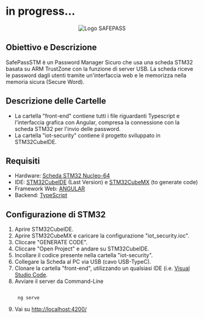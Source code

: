 # in progress...
<p align="center">
  <img src="https://github.com/user-attachments/assets/e25d99f7-0aa1-4ead-89ae-97906e69d43e" alt="Logo SAFEPASS">
</p>

## Obiettivo e Descrizione
SafePassSTM è un Password Manager Sicuro che usa una scheda STM32 basata su ARM TrustZone con la funzione di server USB. La scheda riceve le password dagli utenti tramite un'interfaccia web e le memorizza nella memoria sicura (Secure Word).

## Descrizione delle Cartelle
- La cartella "front-end" contiene tutti i file riguardanti Typescript e l'interfaccia grafica con Angular, compresa la connessione con la scheda STM32 per l'invio delle password.
- La cartella "iot-security" contiene il progetto sviluppato in STM32CubeIDE. 

## Requisiti
- Hardware: [Scheda STM32 Nucleo-64](https://www.st.com/en/evaluation-tools/NUCLEO-WBA55CG.html)
- IDE: [STM32CubeIDE](https://www.st.com/en/development-tools/stm32cubeide.html) (Last Version) e [STM32CubeMX](https://www.st.com/en/development-tools/stm32cubemx.html) (to generate code) 
- Framework Web: [ANGULAR](https://angular.dev/installation)
- Backend: [TypeScript](https://www.npmjs.com/package/typescript)

## Configurazione di STM32
1. Aprire STM32CubeIDE.
2. Aprire STM32CubeMX e caricare la configurazione "iot_security.ioc".
3. Cliccare "GENERATE CODE".
4. Cliccare "Open Project" e andare su STM32CubeIDE.
5. Incollare il codice presente nella cartella "iot-security".
6. Collegare la Scheda al PC via USB (cavo USB-TypeC).
7. Clonare la cartella "front-end", utilizzando un qualsiasi IDE (i.e. [Visual Studio Code](https://code.visualstudio.com/download).
8. Avviare il server da Command-Line
   ```

    ng serve

    ```
9. Vai su [http://localhost:4200/](http://localhost:4200/)

